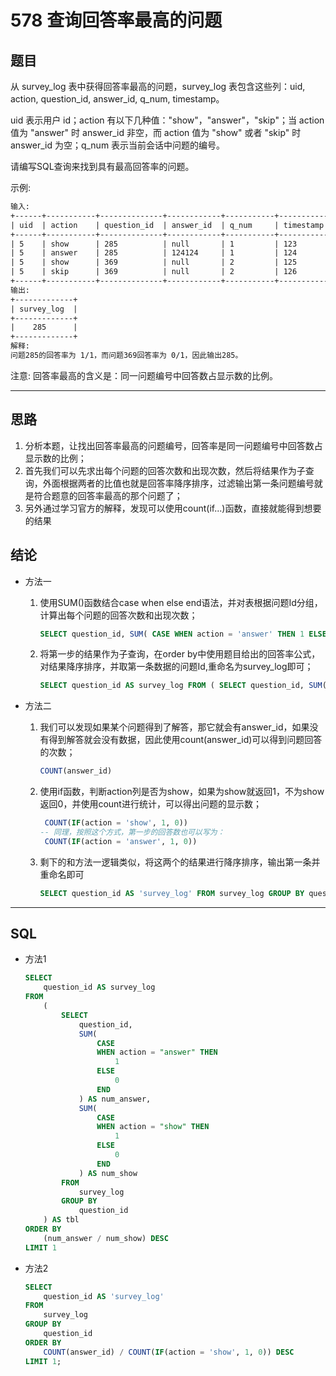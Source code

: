 # 578 查询回答率最高的问题

## 题目

从 survey_log 表中获得回答率最高的问题，survey_log 表包含这些列：uid, action, question_id, answer_id, q_num, timestamp。

uid 表示用户 id；action 有以下几种值："show"，"answer"，"skip"；当 action 值为 "answer" 时 answer_id 非空，而 action 值为 "show" 或者 "skip" 时 answer_id 为空；q_num 表示当前会话中问题的编号。

请编写SQL查询来找到具有最高回答率的问题。

示例:

```txt
输入:
+------+-----------+--------------+------------+-----------+------------+
| uid  | action    | question_id  | answer_id  | q_num     | timestamp  |
+------+-----------+--------------+------------+-----------+------------+
| 5    | show      | 285          | null       | 1         | 123        |
| 5    | answer    | 285          | 124124     | 1         | 124        |
| 5    | show      | 369          | null       | 2         | 125        |
| 5    | skip      | 369          | null       | 2         | 126        |
+------+-----------+--------------+------------+-----------+------------+
输出:
+-------------+
| survey_log  |
+-------------+
|    285      |
+-------------+
解释:
问题285的回答率为 1/1，而问题369回答率为 0/1，因此输出285。
```

注意: 回答率最高的含义是：同一问题编号中回答数占显示数的比例。

***

## 思路

1. 分析本题，让找出回答率最高的问题编号，回答率是同一问题编号中回答数占显示数的比例；
2. 首先我们可以先求出每个问题的回答次数和出现次数，然后将结果作为子查询，外面根据两者的比值也就是回答率降序排序，过滤输出第一条问题编号就是符合题意的回答率最高的那个问题了；
3. 另外通过学习官方的解释，发现可以使用count(if...)函数，直接就能得到想要的结果

## 结论

- 方法一

    1. 使用SUM()函数结合case when else end语法，并对表根据问题Id分组，计算出每个问题的回答次数和出现次数；

        ```sql
        SELECT question_id, SUM( CASE WHEN action = 'answer' THEN 1 ELSE 0 END ) AS num_answer, SUM( CASE WHEN action = 'show' THEN 1 ELSE 0 END ) AS num_show FROM survey_log GROUP BY question_id
        ```

    2. 将第一步的结果作为子查询，在order by中使用题目给出的回答率公式，对结果降序排序，并取第一条数据的问题Id,重命名为survey_log即可；

        ```sql
        SELECT question_id AS survey_log FROM ( SELECT question_id, SUM( CASE WHEN action = "answer" THEN 1 ELSE 0 END ) AS num_answer, SUM( CASE WHEN action = "show" THEN 1 ELSE 0 END ) AS num_show FROM survey_log GROUP BY question_id ) AS tbl ORDER BY (num_answer / num_show) DESC LIMIT 1
        ```

- 方法二

    1. 我们可以发现如果某个问题得到了解答，那它就会有answer_id，如果没有得到解答就会没有数据，因此使用count(answer_id)可以得到问题回答的次数；

        ```sql
        COUNT(answer_id)
        ```

    2. 使用if函数，判断action列是否为show，如果为show就返回1，不为show返回0，并使用count进行统计，可以得出问题的显示数；

        ```sql
         COUNT(IF(action = 'show', 1, 0))
        -- 同理，按照这个方式，第一步的回答数也可以写为：
         COUNT(IF(action = 'answer', 1, 0))
        ```

    3. 剩下的和方法一逻辑类似，将这两个的结果进行降序排序，输出第一条并重命名即可

        ```sql
        SELECT question_id AS 'survey_log' FROM survey_log GROUP BY question_id ORDER BY COUNT(answer_id) / COUNT(IF(action = 'show', 1, 0)) DESC LIMIT 1;
        ```

***

## SQL

- 方法1

    ```sql
    SELECT
        question_id AS survey_log
    FROM
        (
            SELECT
                question_id,
                SUM(
                    CASE
                    WHEN action = "answer" THEN
                        1
                    ELSE
                        0
                    END
                ) AS num_answer,
                SUM(
                    CASE
                    WHEN action = "show" THEN
                        1
                    ELSE
                        0
                    END
                ) AS num_show
            FROM
                survey_log
            GROUP BY
                question_id
        ) AS tbl
    ORDER BY
        (num_answer / num_show) DESC
    LIMIT 1
    ```

- 方法2

    ```sql
    SELECT
        question_id AS 'survey_log'
    FROM
        survey_log
    GROUP BY
        question_id
    ORDER BY
        COUNT(answer_id) / COUNT(IF(action = 'show', 1, 0)) DESC
    LIMIT 1;
    ```
